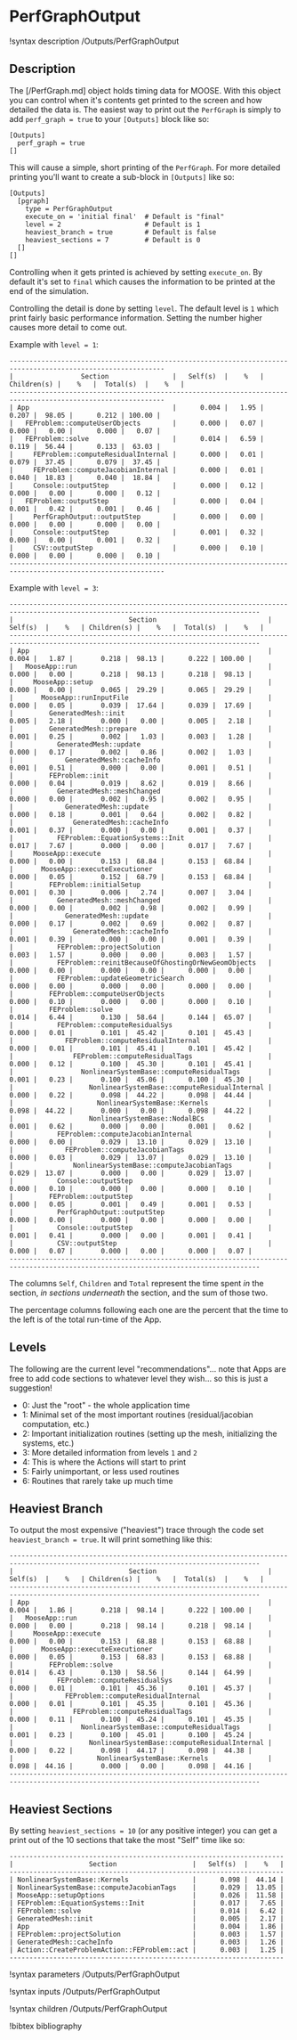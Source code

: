 # PerfGraphOutput

!syntax description /Outputs/PerfGraphOutput

## Description

The [/PerfGraph.md] object holds timing data for MOOSE.  With this object you can control when it's contents get printed to the screen and how detailed the data is.  The easiest way to print out the `PerfGraph` is simply to add `perf_graph = true` to your `[Outputs]` block like so:

```
[Outputs]
  perf_graph = true
[]
```

This will cause a simple, short printing of the `PerfGraph`.  For more detailed printing you'll want to create a sub-block in `[Outputs]` like so:

```
[Outputs]
  [pgraph]
    type = PerfGraphOutput
    execute_on = 'initial final'  # Default is "final"
    level = 2                     # Default is 1
    heaviest_branch = true        # Default is false
    heaviest_sections = 7         # Default is 0
  []
[]
```

Controlling when it gets printed is achieved by setting `execute_on`.  By default it's set to `final` which causes the information to be printed at the end of the simulation.

Controlling the detail is done by setting `level`.  The default level is `1` which print fairly basic performance information.  Setting the number higher causes more detail to come out.

Example with `level = 1`:

```
-------------------------------------------------------------------------------------------------------------
|                 Section                |   Self(s)  |    %   | Children(s) |    %   |  Total(s)  |    %   |
-------------------------------------------------------------------------------------------------------------
| App                                    |      0.004 |   1.95 |       0.207 |  98.05 |      0.212 | 100.00 |
|   FEProblem::computeUserObjects        |      0.000 |   0.07 |       0.000 |   0.00 |      0.000 |   0.07 |
|   FEProblem::solve                     |      0.014 |   6.59 |       0.119 |  56.44 |      0.133 |  63.03 |
|     FEProblem::computeResidualInternal |      0.000 |   0.01 |       0.079 |  37.45 |      0.079 |  37.45 |
|     FEProblem::computeJacobianInternal |      0.000 |   0.01 |       0.040 |  18.83 |      0.040 |  18.84 |
|     Console::outputStep                |      0.000 |   0.12 |       0.000 |   0.00 |      0.000 |   0.12 |
|   FEProblem::outputStep                |      0.000 |   0.04 |       0.001 |   0.42 |      0.001 |   0.46 |
|     PerfGraphOutput::outputStep        |      0.000 |   0.00 |       0.000 |   0.00 |      0.000 |   0.00 |
|     Console::outputStep                |      0.001 |   0.32 |       0.000 |   0.00 |      0.001 |   0.32 |
|     CSV::outputStep                    |      0.000 |   0.10 |       0.000 |   0.00 |      0.000 |   0.10 |
-------------------------------------------------------------------------------------------------------------
```

Example with `level = 3`:

```
-------------------------------------------------------------------------------------------------------------------------------------
|                             Section                            |   Self(s)  |    %   | Children(s) |    %   |  Total(s)  |    %   |
-------------------------------------------------------------------------------------------------------------------------------------
| App                                                            |      0.004 |   1.87 |       0.218 |  98.13 |      0.222 | 100.00 |
|   MooseApp::run                                                |      0.000 |   0.00 |       0.218 |  98.13 |      0.218 |  98.13 |
|     MooseApp::setup                                            |      0.000 |   0.00 |       0.065 |  29.29 |      0.065 |  29.29 |
|       MooseApp::runInputFile                                   |      0.000 |   0.05 |       0.039 |  17.64 |      0.039 |  17.69 |
|         GeneratedMesh::init                                    |      0.005 |   2.18 |       0.000 |   0.00 |      0.005 |   2.18 |
|         GeneratedMesh::prepare                                 |      0.001 |   0.25 |       0.002 |   1.03 |      0.003 |   1.28 |
|           GeneratedMesh::update                                |      0.000 |   0.17 |       0.002 |   0.86 |      0.002 |   1.03 |
|             GeneratedMesh::cacheInfo                           |      0.001 |   0.51 |       0.000 |   0.00 |      0.001 |   0.51 |
|         FEProblem::init                                        |      0.000 |   0.04 |       0.019 |   8.62 |      0.019 |   8.66 |
|           GeneratedMesh::meshChanged                           |      0.000 |   0.00 |       0.002 |   0.95 |      0.002 |   0.95 |
|             GeneratedMesh::update                              |      0.000 |   0.18 |       0.001 |   0.64 |      0.002 |   0.82 |
|               GeneratedMesh::cacheInfo                         |      0.001 |   0.37 |       0.000 |   0.00 |      0.001 |   0.37 |
|           FEProblem::EquationSystems::Init                     |      0.017 |   7.67 |       0.000 |   0.00 |      0.017 |   7.67 |
|     MooseApp::execute                                          |      0.000 |   0.00 |       0.153 |  68.84 |      0.153 |  68.84 |
|       MooseApp::executeExecutioner                             |      0.000 |   0.05 |       0.152 |  68.79 |      0.153 |  68.84 |
|         FEProblem::initialSetup                                |      0.001 |   0.30 |       0.006 |   2.74 |      0.007 |   3.04 |
|           GeneratedMesh::meshChanged                           |      0.000 |   0.00 |       0.002 |   0.98 |      0.002 |   0.99 |
|             GeneratedMesh::update                              |      0.000 |   0.17 |       0.002 |   0.69 |      0.002 |   0.87 |
|               GeneratedMesh::cacheInfo                         |      0.001 |   0.39 |       0.000 |   0.00 |      0.001 |   0.39 |
|           FEProblem::projectSolution                           |      0.003 |   1.57 |       0.000 |   0.00 |      0.003 |   1.57 |
|           FEProblem::reinitBecauseOfGhostingOrNewGeomObjects   |      0.000 |   0.00 |       0.000 |   0.00 |      0.000 |   0.00 |
|           FEProblem::updateGeometricSearch                     |      0.000 |   0.00 |       0.000 |   0.00 |      0.000 |   0.00 |
|         FEProblem::computeUserObjects                          |      0.000 |   0.10 |       0.000 |   0.00 |      0.000 |   0.10 |
|         FEProblem::solve                                       |      0.014 |   6.44 |       0.130 |  58.64 |      0.144 |  65.07 |
|           FEProblem::computeResidualSys                        |      0.000 |   0.01 |       0.101 |  45.42 |      0.101 |  45.43 |
|             FEProblem::computeResidualInternal                 |      0.000 |   0.01 |       0.101 |  45.41 |      0.101 |  45.42 |
|               FEProblem::computeResidualTags                   |      0.000 |   0.12 |       0.100 |  45.30 |      0.101 |  45.41 |
|                 NonlinearSystemBase::computeResidualTags       |      0.001 |   0.23 |       0.100 |  45.06 |      0.100 |  45.30 |
|                   NonlinearSystemBase::computeResidualInternal |      0.000 |   0.22 |       0.098 |  44.22 |      0.098 |  44.44 |
|                     NonlinearSystemBase::Kernels               |      0.098 |  44.22 |       0.000 |   0.00 |      0.098 |  44.22 |
|                   NonlinearSystemBase::NodalBCs                |      0.001 |   0.62 |       0.000 |   0.00 |      0.001 |   0.62 |
|           FEProblem::computeJacobianInternal                   |      0.000 |   0.00 |       0.029 |  13.10 |      0.029 |  13.10 |
|             FEProblem::computeJacobianTags                     |      0.000 |   0.03 |       0.029 |  13.07 |      0.029 |  13.10 |
|               NonlinearSystemBase::computeJacobianTags         |      0.029 |  13.07 |       0.000 |   0.00 |      0.029 |  13.07 |
|           Console::outputStep                                  |      0.000 |   0.10 |       0.000 |   0.00 |      0.000 |   0.10 |
|         FEProblem::outputStep                                  |      0.000 |   0.05 |       0.001 |   0.49 |      0.001 |   0.53 |
|           PerfGraphOutput::outputStep                          |      0.000 |   0.00 |       0.000 |   0.00 |      0.000 |   0.00 |
|           Console::outputStep                                  |      0.001 |   0.41 |       0.000 |   0.00 |      0.001 |   0.41 |
|           CSV::outputStep                                      |      0.000 |   0.07 |       0.000 |   0.00 |      0.000 |   0.07 |
-------------------------------------------------------------------------------------------------------------------------------------
```

The columns `Self`, `Children` and `Total` represent the time spent *in* the section, *in sections underneath* the section, and the sum of those two.

The percentage columns following each one are the percent that the time to the left is of the total run-time of the App.


## Levels

The following are the current level "recommendations"... note that Apps are free to add code sections to whatever level they wish... so this is just a suggestion!

- 0: Just the "root" - the whole application time
- 1: Minimal set of the most important routines (residual/jacobian computation, etc.)
- 2: Important initialization routines (setting up the mesh, initializing the systems, etc.)
- 3: More detailed information from levels `1` and `2`
- 4: This is where the Actions will start to print
- 5: Fairly unimportant, or less used routines
- 6: Routines that rarely take up much time

## Heaviest Branch

To output the most expensive ("heaviest") trace through the code set `heaviest_branch = true`.  It will print something like this:

```
-------------------------------------------------------------------------------------------------------------------------------------
|                             Section                            |   Self(s)  |    %   | Children(s) |    %   |  Total(s)  |    %   |
-------------------------------------------------------------------------------------------------------------------------------------
| App                                                            |      0.004 |   1.86 |       0.218 |  98.14 |      0.222 | 100.00 |
|   MooseApp::run                                                |      0.000 |   0.00 |       0.218 |  98.14 |      0.218 |  98.14 |
|     MooseApp::execute                                          |      0.000 |   0.00 |       0.153 |  68.88 |      0.153 |  68.88 |
|       MooseApp::executeExecutioner                             |      0.000 |   0.05 |       0.153 |  68.83 |      0.153 |  68.88 |
|         FEProblem::solve                                       |      0.014 |   6.43 |       0.130 |  58.56 |      0.144 |  64.99 |
|           FEProblem::computeResidualSys                        |      0.000 |   0.01 |       0.101 |  45.36 |      0.101 |  45.37 |
|             FEProblem::computeResidualInternal                 |      0.000 |   0.01 |       0.101 |  45.35 |      0.101 |  45.36 |
|               FEProblem::computeResidualTags                   |      0.000 |   0.11 |       0.100 |  45.24 |      0.101 |  45.35 |
|                 NonlinearSystemBase::computeResidualTags       |      0.001 |   0.23 |       0.100 |  45.01 |      0.100 |  45.24 |
|                   NonlinearSystemBase::computeResidualInternal |      0.000 |   0.22 |       0.098 |  44.17 |      0.098 |  44.38 |
|                     NonlinearSystemBase::Kernels               |      0.098 |  44.16 |       0.000 |   0.00 |      0.098 |  44.16 |
-------------------------------------------------------------------------------------------------------------------------------------
```

## Heaviest Sections

By setting `heaviest_sections = 10` (or any positive integer) you can get a print out of the 10 sections that take the most "Self" time like so:

```
---------------------------------------------------------------------
|                   Section                   |   Self(s)  |    %   |
---------------------------------------------------------------------
| NonlinearSystemBase::Kernels                |      0.098 |  44.14 |
| NonlinearSystemBase::computeJacobianTags    |      0.029 |  13.05 |
| MooseApp::setupOptions                      |      0.026 |  11.58 |
| FEProblem::EquationSystems::Init            |      0.017 |   7.65 |
| FEProblem::solve                            |      0.014 |   6.42 |
| GeneratedMesh::init                         |      0.005 |   2.17 |
| App                                         |      0.004 |   1.86 |
| FEProblem::projectSolution                  |      0.003 |   1.57 |
| GeneratedMesh::cacheInfo                    |      0.003 |   1.26 |
| Action::CreateProblemAction::FEProblem::act |      0.003 |   1.25 |
---------------------------------------------------------------------
```

!syntax parameters /Outputs/PerfGraphOutput

!syntax inputs /Outputs/PerfGraphOutput

!syntax children /Outputs/PerfGraphOutput

!bibtex bibliography
